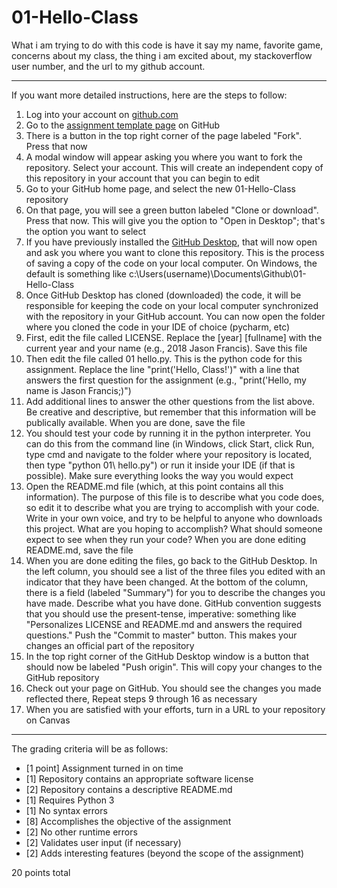 # 01-Hello-Class

What i am trying to do with this code is have it say my name, favorite game, concerns about my class, the thing i am excited about, my stackoverflow user number, and the url to my github account.

---

If you want more detailed instructions, here are the steps to follow:

1. Log into your account on [github.com](github.com)
2. Go to the [assignment template page](https://github.com/ILS-Z399/01-Hello-Class) on GitHub
3. There is a button in the top right corner of the page labeled "Fork". Press that now
4. A modal window will appear asking you where you want to fork the repository. Select your account. This will create an independent copy of this repository in your account that you can begin to edit
5. Go to your GitHub home page, and select the new 01-Hello-Class repository
6. On that page, you will see a green button labeled "Clone or download". Press that now. This will give you the option to "Open in Desktop"; that's the option you want to select
7. If you have previously installed the [GitHub Desktop](https://desktop.github.com/), that will now open and ask you where you want to clone this repository. This is the process of saving a copy of the code on your local computer. On Windows, the default is something like c:\Users\(username)\Documents\Github\01-Hello-Class
8. Once GitHub Desktop has cloned (downloaded) the code, it will be responsible for keeping the code on your local computer synchronized with the repository in your GitHub account. You can now open the folder where you cloned the code in your IDE of choice (pycharm, etc)
9. First, edit the file called LICENSE. Replace the [year] [fullname] with the current year and your name (e.g., 2018 Jason Francis). Save this file
10. Then edit the file called 01 hello.py. This is the python code for this assignment. Replace the line "print('Hello, Class!')" with a line that answers the first question for the assignment (e.g., "print('Hello, my name is Jason Francis;)")
11. Add additional lines to answer the other questions from the list above. Be creative and descriptive, but remember that this information will be publically available. When you are done, save the file
12. You should test your code by running it in the python interpreter. You can do this from the command line (in Windows, click Start, click Run, type cmd and navigate to the folder where your repository is located, then type "python 01\ hello.py") or run it inside your IDE (if that is possible). Make sure everything looks the way you would expect
13. Open the README.md file (which, at this point contains all this information). The purpose of this file is to describe what you code does, so edit it to describe what you are trying to accomplish with your code. Write in your own voice, and try to be helpful to anyone who downloads this project. What are you hoping to accomplish? What should someone expect to see when they run your code? When you are done editing README.md, save the file
14. When you are done editing the files, go back to the GitHub Desktop. In the left column, you should see a list of the three files you edited with an indicator that they have been changed. At the bottom of the column, there is a field (labeled "Summary") for you to describe the changes you have made. Describe what you have done. GitHub convention suggests that you should use the present-tense, imperative: something like "Personalizes LICENSE and README.md and answers the required questions." Push the "Commit to master" button. This makes your changes an official part of the repository
15. In the top right corner of the GitHub Desktop window is a button that should now be labeled "Push origin". This will copy your changes to the GitHub repository
16. Check out your page on GitHub. You should see the changes you made reflected there, Repeat steps 9 through 16 as necessary
17. When you are satisfied with your efforts, turn in a URL to your repository on Canvas

---

The grading criteria will be as follows:

* [1 point] Assignment turned in on time
* [1] Repository contains an appropriate software license
* [2] Repository contains a descriptive README.md
* [1] Requires Python 3
* [1] No syntax errors
* [8] Accomplishes the objective of the assignment
* [2] No other runtime errors
* [2] Validates user input (if necessary)
* [2] Adds interesting features (beyond the scope of the assignment)

20 points total